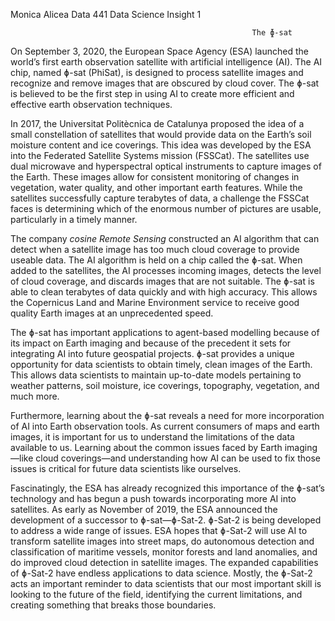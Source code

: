 Monica Alicea
Data 441
Data Science Insight 1

                                                          The ɸ-sat
 
 On September 3, 2020, the European Space Agency (ESA) launched the world’s first earth observation satellite with artificial intelligence (AI). The AI chip, named ɸ-sat (PhiSat), is designed to process satellite images and recognize and remove images that are obscured by cloud cover. The ɸ-sat is believed to be the first step in using AI to create more efficient and effective earth observation techniques. 

  In 2017, the Universitat Politècnica de Catalunya proposed the idea of a small constellation of satellites that would provide data on the Earth’s soil moisture content and ice coverings. This idea was developed by the ESA into the Federated Satellite Systems mission (FSSCat). The satellites use dual microwave and hyperspectral optical instruments to capture images of the Earth. These images allow for consistent monitoring of changes in vegetation, water quality, and other important earth features. While the satellites successfully capture terabytes of data, a challenge the FSSCat faces is determining which of the enormous number of pictures are usable, particularly in a timely manner. 

  The company *cosine Remote Sensing* constructed an AI algorithm that can detect when a satellite image has too much cloud coverage to provide useable data. The AI algorithm is held on a chip called the ɸ-sat. When added to the satellites, the AI processes incoming images, detects the level of cloud coverage, and discards images that are not suitable. The ɸ-sat is able to clean terabytes of data quickly and with high accuracy. This allows the Copernicus Land and Marine Environment service to receive good quality Earth images at an unprecedented speed. 

  The ɸ-sat has important applications to agent-based modelling because of its impact on Earth imaging and because of the precedent it sets for integrating AI into future geospatial projects. ɸ-sat provides a unique opportunity for data scientists to obtain timely, clean images of the Earth. This allows data scientists to maintain up-to-date models pertaining to weather patterns, soil moisture, ice coverings, topography, vegetation, and much more. 

  Furthermore, learning about the ɸ-sat reveals a need for more incorporation of AI into Earth observation tools. As current consumers of maps and earth images, it is important for us to understand the limitations of the data available to us. Learning about the common issues faced by Earth imaging—like cloud coverings—and understanding how AI can be used to fix those issues is critical for future data scientists like ourselves. 

  Fascinatingly, the ESA has already recognized this importance of the ɸ-sat’s technology and has begun a push towards incorporating more AI into satellites. As early as November of 2019, the ESA announced the development of a successor to ɸ-sat—ɸ-Sat-2. ɸ-Sat-2 is being developed to address a wide range of issues. ESA hopes that ɸ-Sat-2 will use AI to transform satellite images into street maps, do autonomous detection and classification of maritime vessels, monitor forests and land anomalies, and do improved cloud detection in satellite images. The expanded capabilities of ɸ-Sat-2 have endless applications to data science. Mostly, the ɸ-Sat-2 acts an important reminder to data scientists that our most important skill is looking to the future of the field, identifying the current limitations, and creating something that breaks those boundaries.
